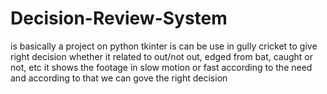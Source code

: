 # Decision-Review-System
is basically a project on python tkinter
is can be use in gully cricket to give right decision whether it related to
out/not out, edged from bat, caught or not, etc
it shows the footage in slow motion or fast according to the need and according to that
we can gove the right decision
